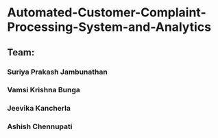 # Automated-Customer-Complaint-Processing-System-and-Analytics

## Team:
### Suriya Prakash Jambunathan
### Vamsi Krishna Bunga
### Jeevika Kancherla
### Ashish Chennupati
